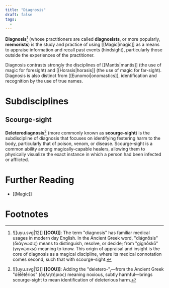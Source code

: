 ```yaml
---
title: "Diagnosis"
draft: false
tags:
  - 
---
```


**Diagnosis**[^diag] (whose practitioners are called **diagnosists**, or more popularly, **memorists**) is the study and practice of using [[Magic|magic]] as a means to appraise information and recall past events (hindsight), particularly those outside the experiences of the practitioner. 

Diagnosis contrasts strongly the disciplines of [[Mantis|mantis]] (the use of magic for foresight) and [[Horasis|horasis]] (the use of magic for far-sight). Diagnosis is also distinct from [[Eunomoi|onomastics]], identification and recognition by the use of true names.

# Subdisciplines
## Scourge-sight
**Deleterodiagnosis**[^dele] (more commonly known as **scourge-sight**) is the subdiscipline of diagnosis that focuses on identifying festering harm to the body, particularly that of poison, venom, or disease. Scourge-sight is a common ability among magically-capable healers, allowing them to physically visualize the exact instance in which a person had been infected or afflicted.

# Further Reading
- [[Magic]]

# Footnotes
[^diag]:![[uyu.svg|12]] **[[OOU]]**: The term "diagnosis" has familiar medical usages in modern day English. In the Ancient Greek word, "diágnōsis" (διάγνωσις) means to distinguish, resolve, or decide; from "gignṓskō" (γιγνώσκω) meaning to know. This origin of appraisal and insight is the core of diagnosis as a magical discipline, where its medical connotation comes second, such that with scourge-sight.

[^dele]: ![[uyu.svg|12]] **[[OOU]]**: Adding the "deletero-",—from the Ancient Greek "dēlētḗrios" (δηλητήριος) meaning noxious, subtly harmful—brings scourge-sight to mean identification of deleterious harm.